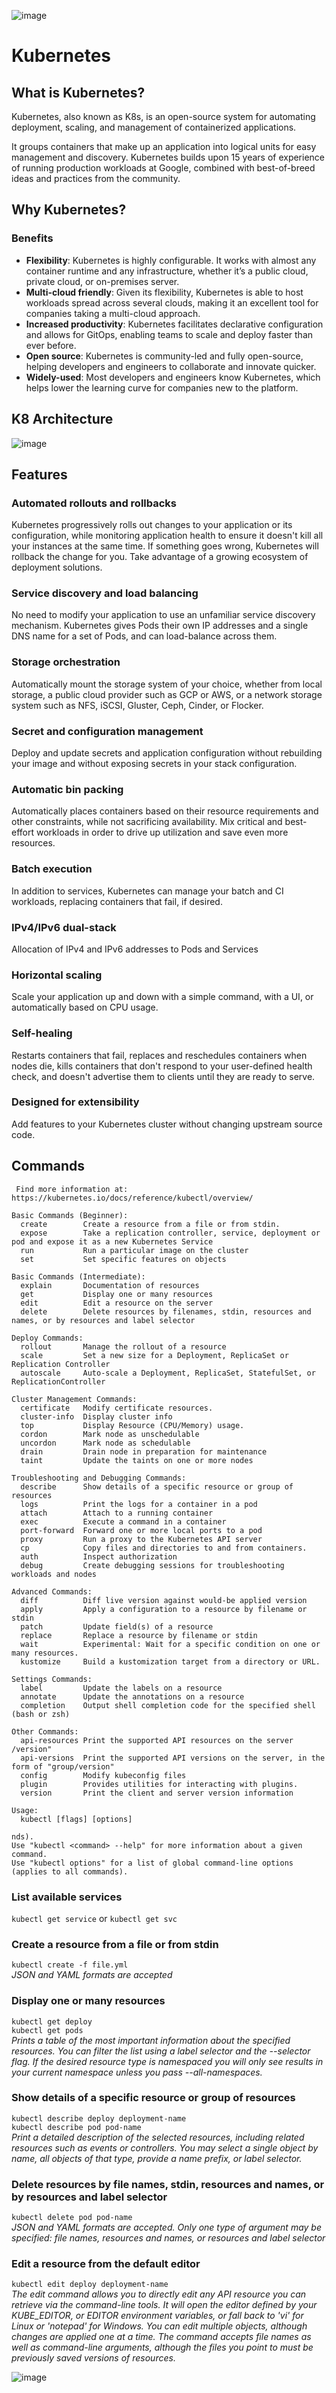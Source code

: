 ![image](https://user-images.githubusercontent.com/88156993/135986966-d371e89b-1a8c-4417-9114-8e7506248e22.png)

# Kubernetes
## What is Kubernetes?
Kubernetes, also known as K8s, is an open-source system for automating deployment, scaling, and management of containerized applications.

It groups containers that make up an application into logical units for easy management and discovery. Kubernetes builds upon 15 years of experience of running production workloads at Google, combined with best-of-breed ideas and practices from the community.

## Why Kubernetes?
### Benefits

- **Flexibility**: Kubernetes is highly configurable. It works with almost any container runtime and any infrastructure, whether it’s a public cloud, private cloud, or on-premises server. 
- **Multi-cloud friendly**: Given its flexibility, Kubernetes is able to host workloads spread across several clouds, making it an excellent tool for companies taking a multi-cloud approach.
- **Increased productivity**: Kubernetes facilitates declarative configuration and allows for GitOps, enabling teams to scale and deploy faster than ever before. 
- **Open source**: Kubernetes is community-led and fully open-source, helping developers and engineers to collaborate and innovate quicker. 
- **Widely-used**: Most developers and engineers know Kubernetes, which helps lower the learning curve for companies new to the platform. 

## K8 Architecture
![image](https://user-images.githubusercontent.com/88156993/135858803-7f4e107f-1584-4ad8-9bfc-1b120cb1ca15.png)
## Features

### Automated rollouts and rollbacks
Kubernetes progressively rolls out changes to your application or its configuration, while monitoring application health to ensure it doesn't kill all your instances at the same time. If something goes wrong, Kubernetes will rollback the change for you. Take advantage of a growing ecosystem of deployment solutions.
### Service discovery and load balancing
No need to modify your application to use an unfamiliar service discovery mechanism. Kubernetes gives Pods their own IP addresses and a single DNS name for a set of Pods, and can load-balance across them.
### Storage orchestration
Automatically mount the storage system of your choice, whether from local storage, a public cloud provider such as GCP or AWS, or a network storage system such as NFS, iSCSI, Gluster, Ceph, Cinder, or Flocker.
### Secret and configuration management
Deploy and update secrets and application configuration without rebuilding your image and without exposing secrets in your stack configuration.
### Automatic bin packing
Automatically places containers based on their resource requirements and other constraints, while not sacrificing availability. Mix critical and best-effort workloads in order to drive up utilization and save even more resources.
### Batch execution
In addition to services, Kubernetes can manage your batch and CI workloads, replacing containers that fail, if desired.
### IPv4/IPv6 dual-stack
Allocation of IPv4 and IPv6 addresses to Pods and Services
### Horizontal scaling
Scale your application up and down with a simple command, with a UI, or automatically based on CPU usage.
### Self-healing
Restarts containers that fail, replaces and reschedules containers when nodes die, kills containers that don't respond to your user-defined health check, and doesn't advertise them to clients until they are ready to serve.
### Designed for extensibility
Add features to your Kubernetes cluster without changing upstream source code.

## Commands

```
 Find more information at: https://kubernetes.io/docs/reference/kubectl/overview/

Basic Commands (Beginner):
  create        Create a resource from a file or from stdin.
  expose        Take a replication controller, service, deployment or pod and expose it as a new Kubernetes Service
  run           Run a particular image on the cluster
  set           Set specific features on objects

Basic Commands (Intermediate):
  explain       Documentation of resources
  get           Display one or many resources
  edit          Edit a resource on the server
  delete        Delete resources by filenames, stdin, resources and names, or by resources and label selector      

Deploy Commands:
  rollout       Manage the rollout of a resource
  scale         Set a new size for a Deployment, ReplicaSet or Replication Controller
  autoscale     Auto-scale a Deployment, ReplicaSet, StatefulSet, or ReplicationController

Cluster Management Commands:
  certificate   Modify certificate resources.
  cluster-info  Display cluster info
  top           Display Resource (CPU/Memory) usage.
  cordon        Mark node as unschedulable
  uncordon      Mark node as schedulable
  drain         Drain node in preparation for maintenance
  taint         Update the taints on one or more nodes

Troubleshooting and Debugging Commands:
  describe      Show details of a specific resource or group of resources
  logs          Print the logs for a container in a pod
  attach        Attach to a running container
  exec          Execute a command in a container
  port-forward  Forward one or more local ports to a pod
  proxy         Run a proxy to the Kubernetes API server
  cp            Copy files and directories to and from containers.
  auth          Inspect authorization
  debug         Create debugging sessions for troubleshooting workloads and nodes

Advanced Commands:
  diff          Diff live version against would-be applied version
  apply         Apply a configuration to a resource by filename or stdin
  patch         Update field(s) of a resource
  replace       Replace a resource by filename or stdin
  wait          Experimental: Wait for a specific condition on one or many resources.
  kustomize     Build a kustomization target from a directory or URL.

Settings Commands:
  label         Update the labels on a resource
  annotate      Update the annotations on a resource
  completion    Output shell completion code for the specified shell (bash or zsh)   

Other Commands:
  api-resources Print the supported API resources on the server                      /version"
  api-versions  Print the supported API versions on the server, in the form of "group/version"
  config        Modify kubeconfig files
  plugin        Provides utilities for interacting with plugins.
  version       Print the client and server version information

Usage:
  kubectl [flags] [options]
                                                                                     nds).
Use "kubectl <command> --help" for more information about a given command.
Use "kubectl options" for a list of global command-line options (applies to all commands).
```
### List available services
`kubectl get service` or `kubectl get svc`
### Create a resource from a file or from stdin
`kubectl create -f file.yml`<br>
*JSON and YAML formats are accepted*
### Display one or many resources
`kubectl get deploy`<br>
`kubectl get pods`<br>
*Prints a table of the most important information about the specified resources. You can filter the list using a label selector and the --selector flag. If the desired resource type is namespaced you will only see results in your current namespace unless you pass --all-namespaces.*
### Show details of a specific resource or group of resources
`kubectl describe deploy deployment-name`<br>
`kubectl describe pod pod-name`<br>
*Print a detailed description of the selected resources, including related resources such as events or controllers. You may select a single object by name, all objects of that type, provide a name prefix, or label selector.*
### Delete resources by file names, stdin, resources and names, or by resources and label selector
`kubectl delete pod pod-name`<br>
*JSON and YAML formats are accepted. Only one type of argument may be specified: file names, resources and names, or resources and label selector*
### Edit a resource from the default editor
`kubectl edit deploy deployment-name`<br>
*The edit command allows you to directly edit any API resource you can retrieve via the command-line tools. It will open the editor defined by your KUBE_EDITOR, or EDITOR environment variables, or fall back to 'vi' for Linux or 'notepad' for Windows. You can edit multiple objects, although changes are applied one at a time. The command accepts file names as well as command-line arguments, although the files you point to must be previously saved versions of resources.*

![image](https://user-images.githubusercontent.com/88156993/136014381-ae02de0f-dad7-4b62-a95b-8104fc308c72.png)
